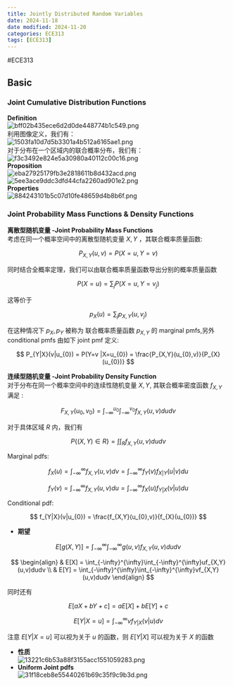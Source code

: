 ```yaml
---
title: Jointly Distributed Random Variables
date: 2024-11-18
date modified: 2024-11-20
categories: ECE313
tags: [ECE313]
---
```


#ECE313 

## Basic

### Joint Cumulative Distribution Functions

**Definition**  
![bff02b435ece6d2d0de448774b1c549.png](https://s2.loli.net/2024/11/18/4bn85AGeYRkvJpi.png)  
利用图像定义，我们有：  
![1503fa10d7d5b3301a4b512a6165ae1.png](https://s2.loli.net/2024/11/18/5bGxn2kKNPfdYQB.png)  
对于分布在一个区域内的联合概率分布，我们有：  
![f3c3492e824e5a30980a40112c00c16.png](https://s2.loli.net/2024/11/18/NBjpJaStQh4u2wi.png)  
**Proposition**  
![eba27925179fb3e2818611b8d432acd.png](https://s2.loli.net/2024/11/18/LVwJUKhjobAZSB8.png)  
![5ee3ace9ddc3dfd44cfa2260ad901e2.png](https://s2.loli.net/2024/11/18/Fi2ahmwd1qRASZz.png)  
**Properties**  
![884243101b5c07d10fe48659d4b8b6f.png](https://s2.loli.net/2024/11/18/TitVqR6yr1EJclz.png)

### Joint Probability Mass Functions & Density Functions

**离散型随机变量 -Joint Probability Mass Functions**  
考虑在同一个概率空间中的离散型随机变量 $X,Y$ ，其联合概率质量函数:

$$
P_{X,Y}(u,v) = P(X=u,Y=v)
$$

同时结合全概率定理，我们可以由联合概率质量函数导出分别的概率质量函数

$$
P(X=u) =\sum_{j}P(X=u,Y=v_{j}) 
$$

这等价于

$$
p_{X}(u) =\sum_{j}p_{X,Y}(u,v_{j})
$$

在这种情况下 $p_{X},p_{Y}$ 被称为 联合概率质量函数 $p_{X,Y}$ 的 marginal pmfs,另外 conditional pmfs 由如下 joint pmf 定义:

$$
P_{Y|X}(v|u_{0}) = P(Y=v |X=u_{0}) = \frac{P_{X,Y}(u_{0},v)}{P_{X}(u_{0})}
$$

**连续型随机变量 -Joint Probability Density Function**  
对于分布在同一个概率空间中的连续性随机变量 $X,Y$, 其联合概率密度函数 $f_{X,Y}$ 满足 :

$$
F_{X,Y}(u_{0},v_{0}) = \int_{-\infty}^{u_{0}}\int_{-\infty}^{v_{0}}f_{X,Y}(u,v) dudv
$$

对于具体区域 $R$ 内，我们有

$$
P\{(X,Y)\in R\} = \int \int_{R}f_{X,Y}(u,v)dudv
$$

Marginal pdfs:

$$
f_{X}(u) = \int_{-\infty}^{\infty}f_{X,Y}(u,v)dv =\int_{-\infty}^{\infty}f_{Y}(v)f_{X|Y}(u|v)du  
$$

$$
f_{Y}(v) = \int_{-\infty}^{\infty}f_{X,Y}(u,v)du = \int_{-\infty}^{\infty}f_{X}(u)f_{Y|X}(v|u)du  
$$

Conditional pdf:

$$
f_{Y|X}(v|u_{0}) = \frac{f_{X,Y}(u_{0},v)}{f_{X}(u_{0})}
$$

- **期望**

$$
E[g(X,Y)] = \int_{-\infty}^{\infty}\int_{-\infty}^{\infty}g(u,v)f_{X,Y}(u,v)dudv 
$$

$$
\begin{align}
& E[X] = \int_{-\infty}^{\infty}\int_{-\infty}^{\infty}uf_{X,Y}(u,v)dudv  \\
& E[Y] = \int_{-\infty}^{\infty}\int_{-\infty}^{\infty}vf_{X,Y}(u,v)dudv
\end{align}
$$

同时还有

$$
E[aX+bY+c] = aE[X] + bE[Y]+c
$$

$$
E[Y|X=u] = \int_{-\infty}^{\infty}vf_{Y|X}(v|u)dv 
$$

注意 $E[Y|X=u]$ 可以视为关于 $u$ 的函数，则 $E[Y|X]$ 可以视为关于 $X$ 的函数
- **性质**  
![13221c6b53a88f3155acc1551059283.png](https://s2.loli.net/2024/11/19/1aGZdqTXAvrPWO8.png)
- **Uniform Joint pdfs**  
![31f18ceb8e55440261b69c35f9c9b3d.png](https://s2.loli.net/2024/11/19/1VFIcl6BuiJCLsH.png)
